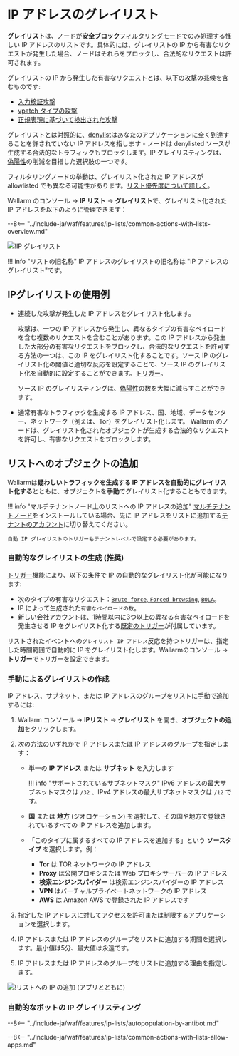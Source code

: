 [access-wallarm-api-docs]: ../../api/overview.md#your-own-client
[application-docs]:        ../settings/applications.md

# IP アドレスのグレイリスト

**グレイリスト**は、ノードが**安全ブロック**[フィルタリングモード](../../admin-en/configure-wallarm-mode.md)でのみ処理する怪しい IP アドレスのリストです。具体的には、グレイリストの IP から有害なリクエストが発生した場合、ノードはそれらをブロックし、合法的なリクエストは許可されます。

グレイリストの IP から発生した有害なリクエストとは、以下の攻撃の兆候を含むものです:

* [入力検証攻撃](../../about-wallarm/protecting-against-attacks.md#input-validation-attacks)
* [vpatch タイプの攻撃](../rules/vpatch-rule.md)
* [正規表現に基づいて検出された攻撃](../rules/regex-rule.md)

グレイリストとは対照的に、[denylist](../ip-lists/denylist.md)はあなたのアプリケーションに全く到達することを許されていない IP アドレスを指します - ノードは denylisted ソースが生成する合法的なトラフィックもブロックします。IP グレイリスティングは、[偽陽性](../../about-wallarm/protecting-against-attacks.md#false-positives)の削減を目指した選択肢の一つです。

フィルタリングノードの挙動は、グレイリスト化された IP アドレスが allowlisted でも異なる可能性があります。[リスト優先度について詳しく](overview.md#algorithm-of-ip-lists-processing)。

Wallarm のコンソール → **IP リスト** → **グレイリスト**で、グレイリスト化された IP アドレスを以下のように管理できます：

--8<-- "../include-ja/waf/features/ip-lists/common-actions-with-lists-overview.md"

![!IP グレイリスト](../../images/user-guides/ip-lists/graylist.png)

!!! info "リストの旧名称"
    IP アドレスのグレイリストの旧名称は "IP アドレスのグレイリスト"です。

## IPグレイリストの使用例

* 連続した攻撃が発生した IP アドレスをグレイリスト化します。

    攻撃は、一つの IP アドレスから発生し、異なるタイプの有害なペイロードを含む複数のリクエストを含むことがあります。この IP アドレスから発生した大部分の有害なリクエストをブロックし、合法的なリクエストを許可する方法の一つは、この IP をグレイリスト化することです。ソース IP のグレイリスト化の閾値と適切な反応を設定することで、ソース IP のグレイリスト化を自動的に設定することができます。[トリガー](../triggers/trigger-examples.md#graylist-ip-if-4-or-more-malicious-payloads-are-detected-in-1-hour)。

    ソース IP のグレイリスティングは、[偽陽性](../../about-wallarm/protecting-against-attacks.md#false-positives)の数を大幅に減らすことができます。
* 通常有害なトラフィックを生成する IP アドレス、国、地域、データセンター、ネットワーク（例えば、Tor）をグレイリスト化します。 Wallarm のノードは、グレイリスト化されたオブジェクトが生成する合法的なリクエストを許可し、有害なリクエストをブロックします。

## リストへのオブジェクトの追加

Wallarmは**疑わしいトラフィックを生成する IP アドレスを自動的にグレイリスト化する**とともに、オブジェクトを**手動**でグレイリスト化することもできます。

!!! info "マルチテナントノード上のリストへの IP アドレスの追加"
    [マルチテナントノード](../../installation/multi-tenant/overview.md)をインストールしている場合、先に IP アドレスをリストに追加する[テナントのアカウント](../../installation/multi-tenant/configure-accounts.md#tenant-account-structure)に切り替えてください。

    自動 IP グレイリストのトリガーもテナントレベルで設定する必要があります。

### 自動的なグレイリストの生成 (推奨)

[トリガー](../../user-guides/triggers/triggers.md)機能により、以下の条件で IP の自動的なグレイリスト化が可能になります:

* 次のタイプの有害なリクエスト：[`Brute force`, `Forced browsing`](../../admin-en/configuration-guides/protecting-against-bruteforce.md), [`BOLA`](../../admin-en/configuration-guides/protecting-against-bola.md)。
* IP によって生成された`有害なペイロードの数`。
* 新しい会社アカウントは、1時間以内に3つ以上の異なる有害なペイロードを発生させる IP をグレイリスト化する[既定のトリガー](../../user-guides/triggers/triggers.md#pre-configured-triggers-default-triggers)が付属しています。

リストされたイベントへの`グレイリスト IP アドレス`反応を持つトリガーは、指定した時間範囲で自動的に IP をグレイリスト化します。Wallarmのコンソール → **トリガー**でトリガーを設定できます。

### 手動によるグレイリストの作成

IP アドレス、サブネット、または IP アドレスのグループをリストに手動で追加するには:

1. Wallarm コンソール → **IPリスト** → **グレイリスト** を開き、**オブジェクトの追加**をクリックします。
2. 次の方法のいずれかで IP アドレスまたは IP アドレスのグループを指定します：

   * 単一の **IP アドレス** または **サブネット** を入力します

        !!! info "サポートされているサブネットマスク"
            IPv6 アドレスの最大サブネットマスクは `/32` 、IPv4 アドレスの最大サブネットマスクは `/12` です。

    * **国** または **地方** (ジオロケーション) を選択して、その国や地方で登録されているすべての IP アドレスを追加します。
    * 「このタイプに属するすべての IP アドレスを追加する」という **ソースタイプ** を選択します。例：
      * **Tor** は TOR ネットワークの IP アドレス
      * **Proxy** は公開プロキシまたは Web プロキシサーバーの IP アドレス
      * **検索エンジンスパイダー** は検索エンジンスパイダーの IP アドレス
      * **VPN** はバーチャルプライベートネットワークの IP アドレス
      * **AWS** は Amazon AWS で登録された IP アドレスです
3. 指定した IP アドレスに対してアクセスを許可または制限するアプリケーションを選択します。
4. IP アドレスまたは IP アドレスのグループをリストに追加する期間を選択します。最小値は5分、最大値は永遠です。
5. IP アドレスまたは IP アドレスのグループをリストに追加する理由を指定します。

![!リストへの IP の追加 (アプリとともに)](../../images/user-guides/ip-lists/add-ip-to-list-app.png)

### 自動的なボットの IP グレイリスティング

--8<-- "../include-ja/waf/features/ip-lists/autopopulation-by-antibot.md"

--8<-- "../include-ja/waf/features/ip-lists/common-actions-with-lists-allow-apps.md"
